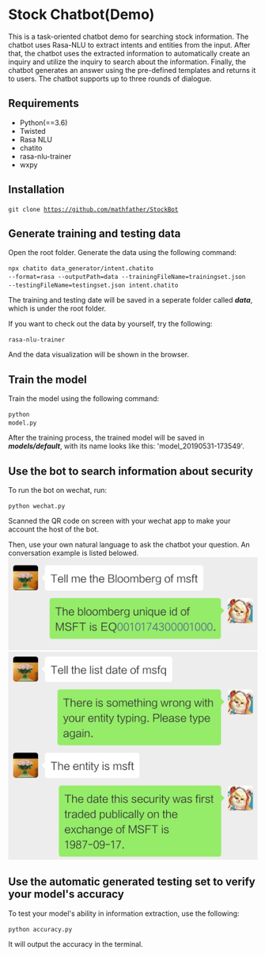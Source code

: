 # Stock Chatbot(Demo)

This is a task-oriented chatbot demo for searching stock information. The chatbot uses Rasa-NLU to extract intents and entities from the input. After that, the chatbot uses the extracted information to automatically create an inquiry and utilize the inquiry to search about the information. Finally, the chatbot generates an answer using the pre-defined templates and returns it to users. The chatbot supports up to three rounds of dialogue. 

## **Requirements**
- Python(==3.6)
- Twisted
- Rasa NLU
- chatito
- rasa-nlu-trainer
- wxpy

## **Installation**
<code>git clone https://github.com/mathfather/StockBot</code>

## **Generate training and testing data**
Open the root folder. Generate the data using the following command:</p>
<code>npx chatito data_generator/intent.chatito --format=rasa --outputPath=data --trainingFileName=trainingset.json --testingFileName=testingset.json intent.chatito</code>

The training and testing date will be saved in a seperate folder called ***data***, which is under the root folder.

If you want to check out the data by yourself, try the following:</p>
<code>rasa-nlu-trainer</code>

And the data visualization will be shown in the browser.

## **Train the model**
Train the model using the following command:</p>
<code>python model.py</code>

After the training process, the trained model will be saved in ***models/default***, with its name looks like this: 'model_20190531-173549'.

## **Use the bot to search information about security**

To run the bot on wechat, run:</p>
<code>python wechat.py</code> 

Scanned the QR code on screen with your wechat app to make your account the host of the bot.

Then, use your own natural language to ask the chatbot your question. An conversation example is listed belowed.
![](https://github.com/mathfather/StockBot/blob/master/display/chat_example_1.png)
![](https://github.com/mathfather/StockBot/blob/master/display/chat_example_2.png)

## **Use the automatic generated testing set to verify your model's accuracy**

To test your model's ability in information extraction, use the following:</p>
<code>python accuracy.py</code>

It will output the accuracy in the terminal.
